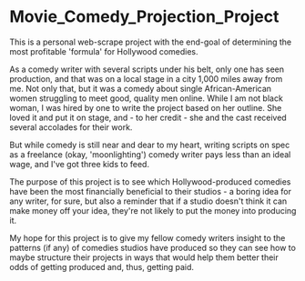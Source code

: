 # Movie_Comedy_Projection_Project

This is a personal web-scrape project with the end-goal of determining the most profitable 'formula' for Hollywood comedies. 

As a comedy writer with several scripts under his belt, only one has seen production, and that was on a local stage in a city 1,000 miles away from me.  Not only that, but it was a comedy about single African-American women struggling to meet good, quality men online.  While I am not black woman, I was hired by one to write the project based on her outline.  She loved it and put it on stage, and - to her credit - she and the cast received several accolades for their work.  

But while comedy is still near and dear to my heart, writing scripts on spec as a freelance (okay, 'moonlighting') comedy writer pays less than an ideal wage, and I've got three kids to feed.

The purpose of this project is to see which Hollywood-produced comedies have been the most financially beneficial to their studios - a boring idea for any writer, for sure, but also a reminder that if a studio doesn't think it can make money off your idea, they're not likely to put the money into producing it.

My hope for this project is to give my fellow comedy writers insight to the patterns (if any) of comedies studios have produced so they can see how to maybe structure their projects in ways that would help them better their odds of getting produced and, thus, getting paid.